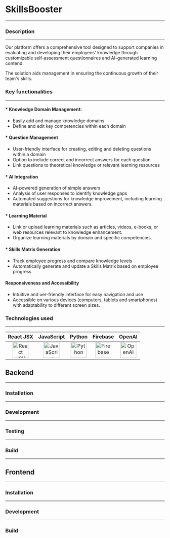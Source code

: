 # SkillsBooster
___
### Description
___
Our platform offers a comprehensive tool designed to support companies in 
evaluating and developing their employees' knowledge through customizable
self-assessment questionnaires and AI-generated learning contend.

The solution aids management in ensuring the continuous growth of their team's skills.
### Key functionalities
___
#### * Knowledge Domain Management:
+ Easily add and manage knowledge domains
+ Define and edit key competencies within each domain
#### * Question Management
* User-friendly interface for creating, editing and deleting questions within a domain
* Option to include correct and incorrect answers for each question
* Link questions to theoretical knowledge or relevant learning resources
#### * AI Integration
* AI-powered generation of simple answers
* Analysis of user responses to identify knowledge gaps
* Automated suggestions for knowledge improvement, including learning materials based on incorrect answers.
#### * Learning Material
* Link or upload learning materials such as articles, videos, e-books, or web resources relevant to knowledge enhancement.
* Organize learning materials by domain and specific competencies.
#### * Skills Matrix Generation 
+ Track employee progress and compare knowledge levels
+ Automatically generate and update a Skills Matrix based on employee progress
#### Responsiveness and Accessibility 
+ Intuitive and uer-friendly interface for easy navigation and use
+ Accessible on various devices (computers, tablets and smartphones) with adaptability to different screen sizes.

### Technologies used
___
<div style="width: 100%; text-align: center;">

|                                                                                     React JSX                                                                                     |                                                                               JavaScript                                                                                |                                                                                Python                                                                                |                                                                                   Firebase                                                                                    |                                                                                     OpenAI                                                                                     |
|:---------------------------------------------------------------------------------------------------------------------------------------------------------------------------------:| :-----------------------------------------------------------------------------------------------------------------------------------------------------------------: | :------------------------------------------------------------------------------------------------------------------------------------------------------------------: | :--------------------------------------------------------------------------------------------------------------------------------------------------------------------------: | :------------------------------------------------------------------------------------------------------------------------------------------------------------------------------: | 
| <a href="https://reactjs.org/docs/introducing-jsx.html" title="React JSX"><img src="https://github.com/get-icon/geticon/raw/master/icons/react.svg" alt="React JSX" width="50px" height="50px"></a> | <a href="https://www.javascript.com/" title="JavaScript"><img src="https://github.com/get-icon/geticon/raw/master/icons/javascript.svg" alt="JavaScript" width="50px" height="50px"></a> | <a href="https://www.python.org/" title="Python"><img src="https://github.com/get-icon/geticon/raw/master/icons/python.svg" alt="Python" width="50px" height="50px"></a> | <a href="https://firebase.google.com/" title="Firebase"><img src="https://github.com/get-icon/geticon/raw/master/icons/firebase.svg" alt="Firebase" width="50px" height="50px"></a> | <a href="https://openai.com/" title="OpenAI"><img src="https://assets-global.website-files.com/5e6aa3e3f001fae105b8e1e7/63920ffe0f48f96db746221d_open-ai-logo-8B9BFEDC26-seeklogo.com.png" alt="OpenAI" width="50px" height="50px"></a> |

</div>


## Backend
___
### Installation
___
### Development
___
### Testing
___
### Build
___

## Frontend
___
### Installation
___
### Development
___
### Build